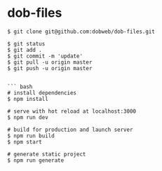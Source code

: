 # dob-files


``` git cmd
$ git clone git@github.com:dobweb/dob-files.git

$ git status
$ git add .
$ git commit -m 'update'
$ git pull -u origin master
$ git push -u origin master


``` bash
# install dependencies
$ npm install

# serve with hot reload at localhost:3000
$ npm run dev

# build for production and launch server
$ npm run build
$ npm start

# generate static project
$ npm run generate
